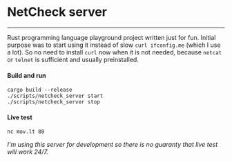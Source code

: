 # NetCheck server
---
Rust programming language playground project written just for fun. Initial purpose was to start using it instead of slow ``curl ifconfig.me`` (which I use a lot). So no need to install ``curl`` now when it is not needed, because `netcat` or `telnet` is sufficient and usually preinstalled.

#### Build and run
```
cargo build --release
./scripts/netcheck_server start
./scripts/netcheck_server stop
```

#### Live test
```
nc mov.lt 80
```
_I'm using this server for development so there is no guaranty that live test will work 24/7._
